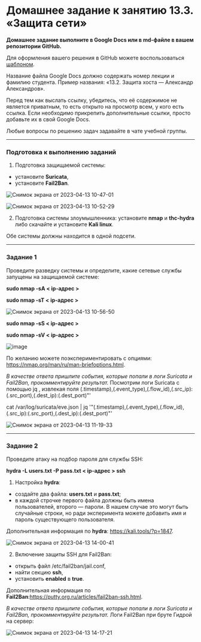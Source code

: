# Домашнее задание к занятию 13.3. «Защита сети»

**Домашнее задание выполните в Google Docs или в md-файле в вашем репозитории GitHub.** 

Для оформления вашего решения в GitHub можете воспользоваться [шаблоном](https://github.com/netology-code/sys-pattern-homework).

Название файла Google Docs должно содержать номер лекции и фамилию студента. Пример названия: «13.2. Защита хоста — Александр Александров».

Перед тем как выслать ссылку, убедитесь, что её содержимое не является приватным, то есть открыто на просмотр всем, у кого есть ссылка. Если необходимо прикрепить дополнительные ссылки, просто добавьте их в свой Google Docs.

Любые вопросы по решению задач задавайте в чате учебной группы.

------

### Подготовка к выполнению заданий

1. Подготовка защищаемой системы:

- установите **Suricata**,
- установите **Fail2Ban**.

![Снимок экрана от 2023-04-13 10-47-01](https://user-images.githubusercontent.com/119142863/231690390-f232fc75-01f4-4ac7-a2a9-e528da40bf8d.png)

![Снимок экрана от 2023-04-13 10-52-29](https://user-images.githubusercontent.com/119142863/231691773-8a9a0c3e-cd76-4360-94e6-0d54c4757e9e.png)


2. Подготовка системы злоумышленника: установите **nmap** и **thc-hydra** либо скачайте и установите **Kali linux**.

Обе системы должны находится в одной подсети.

------

### Задание 1

Проведите разведку системы и определите, какие сетевые службы запущены на защищаемой системе:

**sudo nmap -sA < ip-адрес >**

**sudo nmap -sT < ip-адрес >**

![Снимок экрана от 2023-04-13 10-56-50](https://user-images.githubusercontent.com/119142863/231692852-50d43158-747d-485f-bac3-9322ce50c15f.png)



**sudo nmap -sS < ip-адрес >**

**sudo nmap -sV < ip-адрес >**

![image](https://user-images.githubusercontent.com/119142863/231693071-9976804f-fa72-44f0-b037-126f6bdc3d12.png)

По желанию можете поэкспериментировать с опциями: https://nmap.org/man/ru/man-briefoptions.html.


*В качестве ответа пришлите события, которые попали в логи Suricata и Fail2Ban, прокомментируйте результат.*
Посмотрим логи Suricata с помощью jq , извлекая поля (.timestamp),\(.event_type),\(.flow_id),\(.src_ip):\(.src_port),\(.dest_ip):\(.dest_port)"'

cat /var/log/suricata/eve.json | jq '"\(.timestamp),\(.event_type),\(.flow_id),\(.src_ip):\(.src_port),\(.dest_ip):\(.dest_port)"'

![Снимок экрана от 2023-04-13 11-19-33](https://user-images.githubusercontent.com/119142863/231698692-0bbdc2c5-56a8-493c-8fb0-20b9ba9ad1a2.png)


------

### Задание 2

Проведите атаку на подбор пароля для службы SSH:

**hydra -L users.txt -P pass.txt < ip-адрес > ssh**

1. Настройка **hydra**: 
 
 - создайте два файла: **users.txt** и **pass.txt**;
 - в каждой строчке первого файла должны быть имена пользователей, второго — пароли. В нашем случае это могут быть случайные строки, но ради эксперимента можете добавить имя и пароль существующего пользователя.

Дополнительная информация по **hydra**: https://kali.tools/?p=1847.

![Снимок экрана от 2023-04-13 14-00-41](https://user-images.githubusercontent.com/119142863/231739204-b70a3bb0-02c2-497f-9b9d-ec87e24ca90f.png)


2. Включение защиты SSH для Fail2Ban:

-  открыть файл /etc/fail2ban/jail.conf,
-  найти секцию **ssh**,
-  установить **enabled**  в **true**.

Дополнительная информация по **Fail2Ban**:https://putty.org.ru/articles/fail2ban-ssh.html.



*В качестве ответа пришлите события, которые попали в логи Suricata и Fail2Ban, прокомментируйте результат.*
Логи Fail2Ban при бруте Гидрой на сервер:

![Снимок экрана от 2023-04-13 14-17-21](https://user-images.githubusercontent.com/119142863/231742726-15430381-1f5b-46c2-b584-89f523e03626.png)
